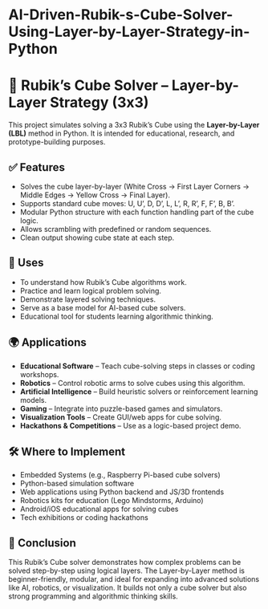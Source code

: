 # AI-Driven-Rubik-s-Cube-Solver-Using-Layer-by-Layer-Strategy-in-Python

# 🧠 Rubik’s Cube Solver – Layer-by-Layer Strategy (3x3)

This project simulates solving a 3x3 Rubik’s Cube using the **Layer-by-Layer (LBL)** method in Python. It is intended for educational, research, and prototype-building purposes.


## ✅ Features

- Solves the cube layer-by-layer (White Cross → First Layer Corners → Middle Edges → Yellow Cross → Final Layer).
- Supports standard cube moves: U, U’, D, D’, L, L’, R, R’, F, F’, B, B’.
- Modular Python structure with each function handling part of the cube logic.
- Allows scrambling with predefined or random sequences.
- Clean output showing cube state at each step.



## 📌 Uses

- To understand how Rubik’s Cube algorithms work.
- Practice and learn logical problem solving.
- Demonstrate layered solving techniques.
- Serve as a base model for AI-based cube solvers.
- Educational tool for students learning algorithmic thinking.



## 🌍 Applications

- **Educational Software** – Teach cube-solving steps in classes or coding workshops.
- **Robotics** – Control robotic arms to solve cubes using this algorithm.
- **Artificial Intelligence** – Build heuristic solvers or reinforcement learning models.
- **Gaming** – Integrate into puzzle-based games and simulators.
- **Visualization Tools** – Create GUI/web apps for cube solving.
- **Hackathons & Competitions** – Use as a logic-based project demo.



## 🛠️ Where to Implement

- Embedded Systems (e.g., Raspberry Pi-based cube solvers)
- Python-based simulation software
- Web applications using Python backend and JS/3D frontends
- Robotics kits for education (Lego Mindstorms, Arduino)
- Android/iOS educational apps for solving cubes
- Tech exhibitions or coding hackathons



## 🏁 Conclusion

This Rubik’s Cube solver demonstrates how complex problems can be solved step-by-step using logical layers. The Layer-by-Layer method is beginner-friendly, modular, and ideal for expanding into advanced solutions like AI, robotics, or visualization. It builds not only a cube solver but also strong programming and algorithmic thinking skills.


